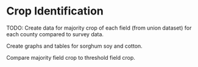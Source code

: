 # Crop Identification
TODO: Create data for majority crop of each field (from union dataset) for each county compared to survey data.

Create graphs and tables for sorghum soy and cotton.

Compare majority field crop to threshold field crop.